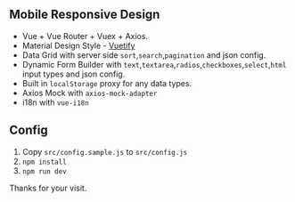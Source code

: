 ## Mobile Responsive Design

- Vue + Vue Router + Vuex + Axios.
- Material Design Style - [Vuetify](https://vuetifyjs.com/)
- Data Grid with server side `sort`,`search`,`pagination` and json config.
- Dynamic Form Builder with `text`,`textarea`,`radios`,`checkboxes`,`select`,`html` input types and json config.
- Built in `localStorage` proxy for any data types.
- Axios Mock with `axios-mock-adapter`
- i18n with `vue-i18n`


## Config

1. Copy `src/config.sample.js` to `src/config.js`
1. `npm install`
1. `npm run dev`

Thanks for your visit.
